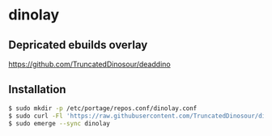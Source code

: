 # dinolay

## Depricated ebuilds overlay
https://github.com/TruncatedDinosour/deaddino

## Installation
```bash
$ sudo mkdir -p /etc/portage/repos.conf/dinolay.conf
$ sudo curl -Fl 'https://raw.githubusercontent.com/TruncatedDinosour/dinolay/main/dinolay.conf' -o /etc/portage/repos.conf/dinolay.conf
$ sudo emerge --sync dinolay
```
